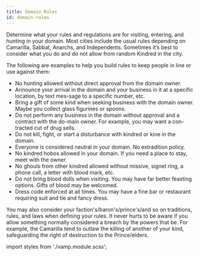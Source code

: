 ```yaml
---
title: Domain Rules
id: domain-rules
---
```


Determine what your rules and regulations are for visiting, entering, and hunting in your domain. Most cities include the usual rules depending on Camarilla, Sabbat, Anarchs, and Independents. Sometimes it’s best to consider what you do and do not allow from random Kindred in the city. 

The following are examples to help you build rules to keep people in line or use against them:

* No hunting allowed without direct approval from the domain owner.
* Announce your arrival in the domain and your business in it at a specific location, by text mes-sage to a specific number, etc.
* Bring a gift of some kind when seeking business with the domain owner. Maybe you collect glass figurines or spoons.
* Do not perform any business in the domain without approval and a contract with the do-main owner. For example, you may want a con-tracted cut of drug sells.
* Do not kill, fight, or start a disturbance with kindred or kine in the domain.
* Everyone is considered neutral in your domain. No extradition policy.
* No kindred hobos allowed in your domain. If you need a place to stay, meet with the owner.
* No ghouls from other kindred allowed without missive, signet ring, a phone call, a letter with blood mark, etc. 
* Do not bring blood dolls when visiting. You may have far better feasting options. Gifts of blood may be welcomed.
* Dress code enforced at all times. You may have a fine bar or restaurant requiring suit and tie and fancy dress. 

You may also consider your faction's/baron's/prince's/and so on traditions, rules, and laws when defining your rules. It never hurts to be aware if you allow something normally considered a breach by the powers that be. For example, the Camarilla tend to outlaw the killing of another of your kind, safeguarding the right of destruction to the Prince/elders.

import styles from './vamp.module.scss';